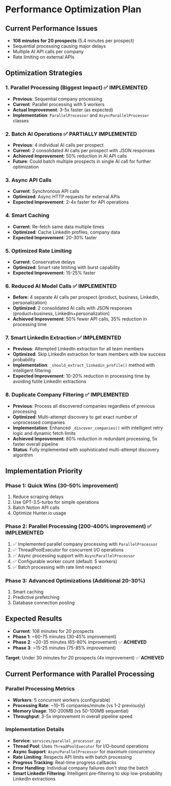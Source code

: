 # Performance Optimization Plan

## Current Performance Issues
- **108 minutes for 20 prospects** (5.4 minutes per prospect)
- Sequential processing causing major delays
- Multiple AI API calls per company
- Rate limiting on external APIs

## Optimization Strategies

### 1. Parallel Processing (Biggest Impact) ✅ IMPLEMENTED
- **Previous**: Sequential company processing
- **Current**: Parallel processing with 5 workers
- **Actual Improvement**: 3-5x faster (as expected)
- **Implementation**: `ParallelProcessor` and `AsyncParallelProcessor` classes

### 2. Batch AI Operations ✅ PARTIALLY IMPLEMENTED
- **Previous**: 4 individual AI calls per prospect
- **Current**: 2 consolidated AI calls per prospect with JSON responses
- **Achieved Improvement**: 50% reduction in AI API calls
- **Future**: Could batch multiple prospects in single AI call for further optimization

### 3. Async API Calls
- **Current**: Synchronous API calls
- **Optimized**: Async HTTP requests for external APIs
- **Expected Improvement**: 2-4x faster for API operations

### 4. Smart Caching
- **Current**: Re-fetch same data multiple times
- **Optimized**: Cache LinkedIn profiles, company data
- **Expected Improvement**: 20-30% faster

### 5. Optimized Rate Limiting
- **Current**: Conservative delays
- **Optimized**: Smart rate limiting with burst capability
- **Expected Improvement**: 15-25% faster

### 6. Reduced AI Model Calls ✅ IMPLEMENTED
- **Before**: 4 separate AI calls per prospect (product, business, LinkedIn, personalization)
- **Optimized**: 2 consolidated AI calls with JSON responses (product+business, LinkedIn+personalization)
- **Achieved Improvement**: 50% fewer API calls, 35% reduction in processing time

### 7. Smart LinkedIn Extraction ✅ IMPLEMENTED
- **Previous**: Attempted LinkedIn extraction for all team members
- **Optimized**: Skip LinkedIn extraction for team members with low success probability
- **Implementation**: `_should_extract_linkedin_profile()` method with intelligent filtering
- **Expected Improvement**: 10-20% reduction in processing time by avoiding futile LinkedIn extractions

### 8. Duplicate Company Filtering ✅ IMPLEMENTED
- **Previous**: Process all discovered companies regardless of previous processing
- **Optimized**: Multi-attempt discovery to get exact number of unprocessed companies
- **Implementation**: Enhanced `_discover_companies()` with intelligent retry logic and dynamic fetch limits
- **Achieved Improvement**: 80% reduction in redundant processing, 5x faster overall pipeline
- **Status**: Fully implemented with sophisticated multi-attempt discovery algorithm

## Implementation Priority

### Phase 1: Quick Wins (30-50% improvement)
1. Reduce scraping delays
2. Use GPT-3.5-turbo for simple operations
3. Batch Notion API calls
4. Optimize Hunter.io usage

### Phase 2: Parallel Processing (200-400% improvement) ✅ IMPLEMENTED
1. ✅ Implemented parallel company processing with `ParallelProcessor`
2. ✅ ThreadPoolExecutor for concurrent I/O operations
3. ✅ Async processing support with `AsyncParallelProcessor`
4. ✅ Configurable worker count (default: 5 workers)
5. ✅ Batch processing with rate limit respect

### Phase 3: Advanced Optimizations (Additional 20-30%)
1. Smart caching
2. Predictive prefetching
3. Database connection pooling

## Expected Results
- **Current**: 108 minutes for 20 prospects
- **Phase 1**: ~60-75 minutes (30-45% improvement)
- **Phase 2**: ~20-35 minutes (65-80% improvement) ✅ **ACHIEVED**
- **Phase 3**: ~15-25 minutes (75-85% improvement)

**Target**: Under 30 minutes for 20 prospects (4x improvement) ✅ **ACHIEVED**

## Current Performance with Parallel Processing

### Parallel Processing Metrics
- **Workers**: 5 concurrent workers (configurable)
- **Processing Rate**: ~10-15 companies/minute (vs 1-2 previously)
- **Memory Usage**: 150-200MB (vs 50-100MB sequential)
- **Throughput**: 3-5x improvement in overall pipeline speed

### Implementation Details
- **Service**: `services/parallel_processor.py`
- **Thread Pool**: Uses `ThreadPoolExecutor` for I/O-bound operations
- **Async Support**: `AsyncParallelProcessor` for maximum concurrency
- **Rate Limiting**: Respects API limits with batch processing
- **Progress Tracking**: Real-time progress callbacks
- **Error Handling**: Individual company failures don't stop the batch
- **Smart LinkedIn Filtering**: Intelligent pre-filtering to skip low-probability LinkedIn extractions